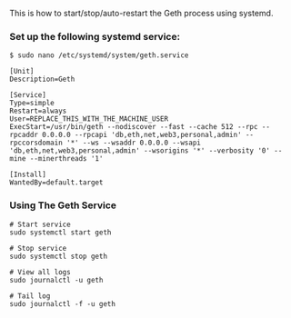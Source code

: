 This is how to start/stop/auto-restart the Geth process using systemd.

### Set up the following systemd service:

```
$ sudo nano /etc/systemd/system/geth.service

[Unit]
Description=Geth

[Service]
Type=simple
Restart=always
User=REPLACE_THIS_WITH_THE_MACHINE_USER
ExecStart=/usr/bin/geth --nodiscover --fast --cache 512 --rpc --rpcaddr 0.0.0.0 --rpcapi 'db,eth,net,web3,personal,admin' --rpccorsdomain '*' --ws --wsaddr 0.0.0.0 --wsapi 'db,eth,net,web3,personal,admin' --wsorigins '*' --verbosity '0' --mine --minerthreads '1'

[Install]
WantedBy=default.target
```

### Using The Geth Service

```
# Start service
sudo systemctl start geth

# Stop service
sudo systemctl stop geth

# View all logs
sudo journalctl -u geth

# Tail log
sudo journalctl -f -u geth
```
